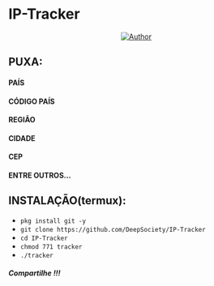 # IP-Tracker

<p align="center">
<a href="https://github.com/DeepSociety"><img title="Author" src="https://img.shields.io/badge/Author-WHITEHORSE-svg?style=for-the-badge&logo=github"></a>

## PUXA:

#### PAÍS 
#### CÓDIGO PAÍS 
#### REGIÃO
#### CIDADE
#### CEP
#### ENTRE OUTROS...

## INSTALAÇÃO(termux):
* `pkg install git -y`
* `git clone https://github.com/DeepSociety/IP-Tracker`
* `cd IP-Tracker`
* `chmod 771 tracker`
* `./tracker`

##### Compartilhe !!!
